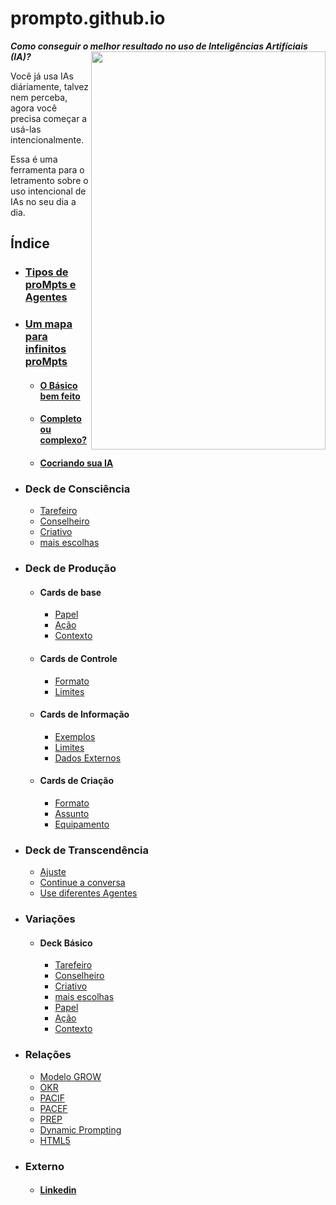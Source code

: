# prompto.github.io
***Como conseguir o melhor resultado no uso de Inteligências Artifíciais (IA)?***
<img src="https://github.com/user-attachments/assets/222528d3-56ea-459e-a42d-88fba5eb14c5" align="right" width="375" height="637">

Você já usa IAs diáriamente, talvez nem perceba, agora você precisa começar a usá-las intencionalmente.

Essa é uma ferramenta para o letramento sobre o uso intencional de IAs no seu dia a dia.

## Índice
- ### [Tipos de proMpts e Agentes](tipos-de-prompt/README.md)
- ### [Um mapa para infinitos proMpts](um-mapa-para-infinitos-prompts.md)
  - #### [O Básico bem feito](prompt-basico.md)
  - #### [Completo ou complexo?](prompts-complexos.md) 
  - #### [Cocriando sua IA](tipos-de-prompt/cocriacao.md)
- ### Deck de Consciência
  - [Tarefeiro](tipos-de-prompt/tarefeiro.md)
  - [Conselheiro](tipos-de-prompt/conselheiro.md)
  - [Criativo](tipos-de-prompt/criativo.md)
  - [mais escolhas](tipos-de-prompt/mais-escolhas.md)
- ### Deck de Produção
  - #### Cards de base
    - [Papel](partes-de-prompt/papel.md)
    - [Ação](partes-de-prompt/acao.md)
    - [Contexto](partes-de-prompt/contexto.md)
  - #### Cards de Controle
      - [Formato](partes-de-prompt/controle/formato.md)
      - [Limites](partes-de-prompt/controle/limites.md)
  - #### Cards de Informação
      - [Exemplos](partes-de-prompt/informacao/exemplos.md)
      - [Limites](partes-de-prompt/controle/limites.md)
      - [Dados Externos](partes-de-prompt/controle/dados-externos.md)
  - #### Cards de Criação
      - [Formato](partes-de-prompt/controle/formato.md)
      - [Assunto](partes-de-prompt/ciacao/assunto.md)
      - [Equipamento](partes-de-prompt/ciacao/equipamemto.md)
- ### Deck de Transcendência
  - [Ajuste](depois-do-prompt/ajuste-ou-continue.md#ajuste)
  - [Continue a conversa](depois-do-prompt/ajuste-ou-continue.md#continue-a-conversa)
  - [Use diferentes Agentes](depois-do-prompt/use-diferentes-agentes.md)
- ### Variações
  - #### Deck Básico
    - [Tarefeiro](tipos-de-prompt/tarefeiro.md)
    - [Conselheiro](tipos-de-prompt/conselheiro.md)
    - [Criativo](tipos-de-prompt/criativo.md)
    - [mais escolhas](tipos-de-prompt/mais-escolhas.md)
    - [Papel](partes-de-prompt/papel.md)
    - [Ação](partes-de-prompt/acao.md)
    - [Contexto](partes-de-prompt/contexto.md)
- ### Relações
  - [Modelo GROW](https://www.perplexity.ai/search/grow-e-um-acronimo-para-goal-m-0Fvr6CKGRBOUOlngLHzf6g)
  - [OKR](https://www.perplexity.ai/search/como-eu-posso-usar-okrs-para-m-yzwYs5.GTP61pNkeTTgTKQ)
  - [PACIF](https://miro.com/app/board/uXjVK8HHzF0=/?moveToWidget=3458764594027266196&cot=14)
  - [PACEF](https://miro.com/app/board/uXjVK8HHzF0=/?moveToWidget=3458764594027266197&cot=14)
  - [PREP](https://miro.com/app/board/uXjVK8HHzF0=/?moveToWidget=3458764594027266199&cot=14)
  - [Dynamic Prompting](https://twitter.com/LinusEkenstam)
  - [HTML5](https://www.w3.org/TR/2011/WD-html5-author-20110809/Overview.html)
- ### Externo
  - #### [Linkedin](midia/linkedin.md)
